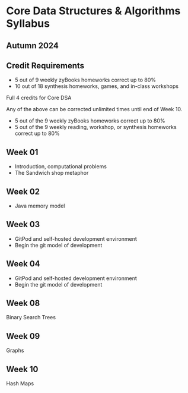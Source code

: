 # Core Data Structures & Algorithms Syllabus
## Autumn 2024

## Credit Requirements
* 5 out of 9 weekly zyBooks homeworks correct up to 80%
* 10 out of 18 synthesis homeworks, games, and in-class workshops
 
Full 4 credits for Core DSA

Any of the above can be corrected unlimited times until end of Week 10.
* 5 out of the 9 weekly zyBooks homeworks correct up to 80%
* 5 out of the 9 weekly reading, workshop, or synthesis homeworks correct up to 80%

## Week 01
* Introduction, computational problems
* The Sandwich shop metaphor

## Week 02
* Java memory model

## Week 03
* GitPod and self-hosted development environment
* Begin the git model of development
## Week 04
* GitPod and self-hosted development environment
* Begin the git model of development

## Week 08

Binary Search Trees

## Week 09

Graphs

## Week 10

Hash Maps
